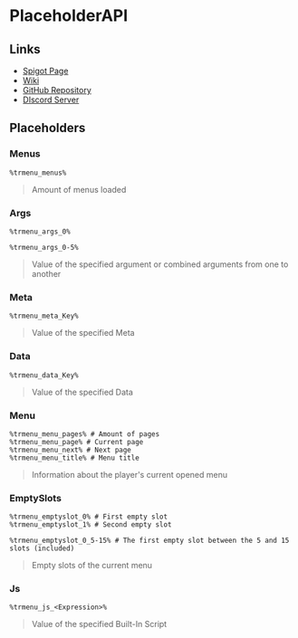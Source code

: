 # PlaceholderAPI

## Links

* [Spigot Page](https://www.spigotmc.org/resources/placeholderapi.6245/)
* [Wiki](https://github.com/PlaceholderAPI/PlaceholderAPI/wiki)
* [GitHub Repository](https://github.com/PlaceholderAPI/PlaceholderAPI)
* [DIscord Server](https://helpch.at/discord)

## Placeholders

### Menus

```text
%trmenu_menus%
```

> Amount of menus loaded

### Args

```text
%trmenu_args_0%

%trmenu_args_0-5%
```

> Value of the specified argument or combined arguments from one to another

### Meta

```text
%trmenu_meta_Key%
```

> Value of the specified Meta

### Data

```text
%trmenu_data_Key%
```

> Value of the specified Data

### Menu

```text
%trmenu_menu_pages% # Amount of pages
%trmenu_menu_page% # Current page
%trmenu_menu_next% # Next page
%trmenu_menu_title% # Menu title
```

> Information about the player's current opened menu

### EmptySlots

```text
%trmenu_emptyslot_0% # First empty slot
%trmenu_emptyslot_1% # Second empty slot

%trmenu_emptyslot_0_5-15% # The first empty slot between the 5 and 15 slots (included)
```

> Empty slots of the current menu

### Js

```text
%trmenu_js_<Expression>%
```

> Value of the specified Built-In Script

